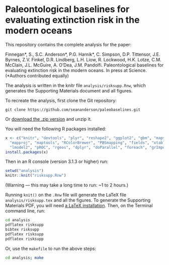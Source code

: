 # Paleontological baselines for evaluating extinction risk in the modern oceans

This repository contains the complete analysis for the paper:

Finnegan\*, S., S.C. Anderson\*, P.G. Harnik\*, C. Simpson, D.P. Tittensor, J.E. Byrnes, Z.V. Finkel, D.R. Lindberg, L.H. Liow, R. Lockwood, H.K. Lotze, C.M. McClain, J.L. McGuire, A. O’Dea, J.M. Pandolfi. Paleontological baselines for evaluating extinction risk in the modern oceans. In press at Science. (\*Authors contributed equally)

The analysis is written in the knitr file `analysis/risksupp.Rnw`, which generates the Supporting Materials document and all figures.

To recreate the analysis, first clone the Git repository:

```
git clone https://github.com/seananderson/paleobaselines.git
```

Or [download the .zip version](https://github.com/seananderson/paleobaselines/archive/master.zip) and unzip it.

You will need the following R packages installed:

```R
x <- c("knitr", "devtools", "plyr", "reshape2", "ggplot2", "gbm", "maps",
  "mapproj", "maptools", "RColorBrewer", "PBSmapping", "fields", "xtable",
  "lmodel2", "pROC", "rgeos", "dplyr", "doParallel", "foreach", "grImport")
install.packages(x)
```

Then in an R console (version 3.1.3 or higher) run:

```R
setwd("analysis")
knitr::knit("risksupp.Rnw")
```

(Warning — this may take a long time to run: ~1 to 2 hours.)

Running `knit()` on the `.Rnw` file will generate the LaTeX file `analysis/risksupp.tex` and all the figures. To generate the Supporting Materials PDF, you will need [a LaTeX installation](http://latex-project.org/). Then, on the Terminal command line, run:

```sh
cd analysis
pdflatex risksupp
bibtex risksupp
pdflatex risksupp
pdflatex risksupp
```

Or, use the `makefile` to run the above steps:

```sh
cd analysis; make
```
